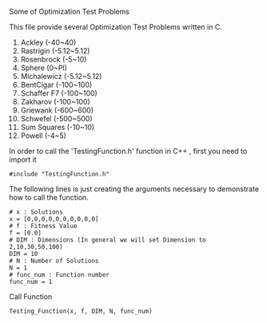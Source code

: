 Some of Optimization Test Problems

This file provide several Optimization Test Problems written in C.

1. Ackley (-40~40)
2. Rastrigin (-5.12~5.12)
3. Rosenbrock (-5~10)
4. Sphere (0~PI)
5. Michalewicz (-5.12~5.12)
6. BentCigar (-100~100)
7. Schaffer F7 (-100~100)
8. Zakharov (-100~100)
9. Griewank (-600~600)
10. Schwefel (-500~500)
11. Sum Squares (-10~10)
12. Powell (-4~5)


In order to call the 'TestingFunction.h' function in C++ , first you need to import it 
```
#include "TestingFunction.h"
```

The following lines is just creating the arguments necessary to demonstrate how to call the function.

```
# x : Solutions
x = [0,0,0,0,0,0,0,0,0,0]
# f : Fitness Value
f = [0.0]
# DIM : Dimensions (In general we will set Dimension to 2,10,30,50,100)
DIM = 10
# N : Number of Solutions
N = 1
# func_num : Function number
func_num = 1
```

Call Function 
```
Testing_Function(x, f, DIM, N, func_num)
```

